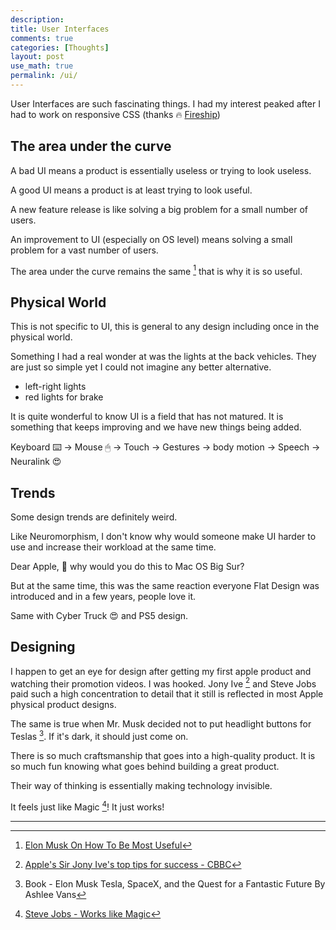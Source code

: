 ```yaml
---
description: 
title: User Interfaces
comments: true
categories: [Thoughts]
layout: post
use_math: true
permalink: /ui/
---
```


User Interfaces are such fascinating things. I had my interest peaked after I had to work on responsive CSS (thanks 🔥 [Fireship](https://www.youtube.com/channel/UCsBjURrPoezykLs9EqgamOA/videos))

## The area under the curve

A bad UI means a product is essentially useless or trying to look useless.

A good UI means a product is at least trying to look useful.

A new feature release is like solving a big problem for a small number of users.

An improvement to UI (especially on OS level) means solving a small problem for a vast number of users.

The area under the curve remains the same [^1] that is why it is so useful.

## Physical World

This is not specific to UI, this is general to any design including once in the physical world.

Something I had a real wonder at was the lights at the back vehicles. They are just so simple yet I could not imagine any better alternative.
 - left-right lights
 - red lights for brake

It is quite wonderful to know UI is a field that has not matured. It is something that keeps improving and we have new things being added.

Keyboard ⌨️ → Mouse 🖱 → Touch → Gestures → body motion → Speech → Neuralink 😍

## Trends

Some design trends are definitely weird.

Like Neuromorphism, I don't know why would someone make UI harder to use and increase their workload at the same time.

Dear Apple, 🥺 why would you do this to Mac OS Big Sur?

But at the same time, this was the same reaction everyone Flat Design was introduced and in a few years, people love it.

Same with Cyber Truck 😍 and PS5 design.

## Designing

I happen to get an eye for design after getting my first apple product and watching their promotion videos. I was hooked. Jony Ive [^2] and Steve Jobs paid such a high concentration to detail that it still is reflected in most Apple physical product designs.

The same is true when Mr. Musk decided not to put headlight buttons for Teslas [^4]. If it's dark, it should just come on.

There is so much craftsmanship that goes into a high-quality product. It is so much fun knowing what goes behind building a great product.

Their way of thinking is essentially making technology invisible.

It feels just like Magic [^3]! It just works!

***

[^1]: [Elon Musk On How To Be Most Useful](https://www.youtube.com/watch?v=Om5XuTbXP1U)
[^2]: [Apple's Sir Jony Ive's top tips for success - CBBC](https://www.youtube.com/watch?v=yOcuYYw4sRs)
[^3]: [Steve Jobs - Works like Magic](https://www.youtube.com/watch?v=y0fzk6oRzPM)
[^4]: Book - Elon Musk Tesla, SpaceX, and the Quest for a Fantastic Future By Ashlee Vans
